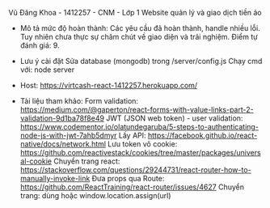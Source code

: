 Vũ Đăng Khoa - 1412257 - CNM - Lớp 1
Website quản lý và giao dịch tiền ảo

* Mô tả mức độ hoàn thành: Các yêu cầu đã hoàn thành, handle nhiều lỗi. Tuy nhiên chưa thực sự chăm chút về giao diện và trải nghiệm. Điểm tự đánh giá: 9.

* Lưu ý cài đặt
Sửa database (mongodb) trong /server/config.js
Chạy cmd với: node server

* Host: https://virtcash-react-1412257.herokuapp.com/

* Tài liệu tham khảo:
Form validation: https://medium.com/@gaperton/react-forms-with-value-links-part-2-validation-9d1ba78f8e49
JWT (JSON web token) - user validation: https://www.codementor.io/olatundegaruba/5-steps-to-authenticating-node-js-with-jwt-7ahb5dmyr
Lấy API: https://facebook.github.io/react-native/docs/network.html
Lưu token vô cookie: https://github.com/reactivestack/cookies/tree/master/packages/universal-cookie
Chuyển trang react: https://stackoverflow.com/questions/29244731/react-router-how-to-manually-invoke-link
Đưa props qua Route: https://github.com/ReactTraining/react-router/issues/4627
Chuyển trang: dùng <Redirect /> hoặc window.location.assign(url)